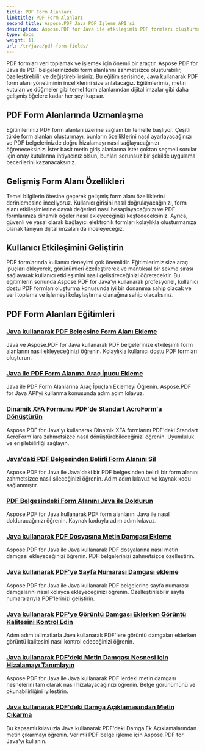 ```yaml
---
title: PDF Form Alanları
linktitle: PDF Form Alanları
second_title: Aspose.PDF Java PDF İşleme API'si
description: Aspose.PDF for Java ile etkileşimli PDF formları oluşturmayı öğrenin. Verimli form alanı manipülasyonu için kapsamlı eğitimler.
type: docs
weight: 11
url: /tr/java/pdf-form-fields/
---
```


PDF formları veri toplamak ve işlemek için önemli bir araçtır. Aspose.PDF for Java ile PDF belgelerinizdeki form alanlarını zahmetsizce oluşturabilir, özelleştirebilir ve değiştirebilirsiniz. Bu eğitim serisinde, Java kullanarak PDF form alanı yönetiminin inceliklerini size anlatacağız. Eğitimlerimiz, metin kutuları ve düğmeler gibi temel form alanlarından dijital imzalar gibi daha gelişmiş öğelere kadar her şeyi kapsar.

## PDF Form Alanlarında Uzmanlaşma

Eğitimlerimiz PDF form alanları üzerine sağlam bir temelle başlıyor. Çeşitli türde form alanları oluşturmayı, bunların özelliklerini nasıl ayarlayacağınızı ve PDF belgelerinizde doğru hizalamayı nasıl sağlayacağınızı öğreneceksiniz. İster basit metin giriş alanlarına ister çoktan seçmeli sorular için onay kutularına ihtiyacınız olsun, bunları sorunsuz bir şekilde uygulama becerilerini kazanacaksınız.

## Gelişmiş Form Alanı Özellikleri

Temel bilgilerin ötesine geçerek gelişmiş form alanı özelliklerini derinlemesine inceliyoruz. Kullanıcı girişini nasıl doğrulayacağınızı, form alanı etkileşimlerine dayalı değerleri nasıl hesaplayacağınızı ve PDF formlarınıza dinamik öğeler nasıl ekleyeceğinizi keşfedeceksiniz. Ayrıca, güvenli ve yasal olarak bağlayıcı elektronik formları kolaylıkla oluşturmanıza olanak tanıyan dijital imzaları da inceleyeceğiz.

## Kullanıcı Etkileşimini Geliştirin

PDF formlarında kullanıcı deneyimi çok önemlidir. Eğitimlerimiz size araç ipuçları ekleyerek, görünümleri özelleştirerek ve mantıksal bir sekme sırası sağlayarak kullanıcı etkileşimini nasıl geliştireceğinizi öğretecektir. Bu eğitimlerin sonunda Aspose.PDF for Java'yı kullanarak profesyonel, kullanıcı dostu PDF formları oluşturma konusunda iyi bir donanıma sahip olacak ve veri toplama ve işlemeyi kolaylaştırma olanağına sahip olacaksınız.

## PDF Form Alanları Eğitimleri
### [Java kullanarak PDF Belgesine Form Alanı Ekleme](./add-form-field-in-pdf-document-using-java/)
Java ve Aspose.PDF for Java kullanarak PDF belgelerinize etkileşimli form alanlarını nasıl ekleyeceğinizi öğrenin. Kolaylıkla kullanıcı dostu PDF formları oluşturun.
### [Java ile PDF Form Alanına Araç İpucu Ekleme](./add-tooltip-to-pdf-form-field-with-java/)
Java ile PDF Form Alanlarına Araç İpuçları Eklemeyi Öğrenin. Aspose.PDF for Java API'yi kullanma konusunda adım adım kılavuz.
### [Dinamik XFA Formunu PDF'de Standart AcroForm'a Dönüştürün](./convert-dynamic-xfa-form-to-standard-acroform-in-pdf/)
Aspose.PDF for Java'yı kullanarak Dinamik XFA formlarını PDF'deki Standart AcroForm'lara zahmetsizce nasıl dönüştürebileceğinizi öğrenin. Uyumluluk ve erişilebilirliği sağlayın.
### [Java'daki PDF Belgesinden Belirli Form Alanını Sil](./delete-particular-form-field-from-pdf-document-in-java/)
Aspose.PDF for Java ile Java'daki bir PDF belgesinden belirli bir form alanını zahmetsizce nasıl sileceğinizi öğrenin. Adım adım kılavuz ve kaynak kodu sağlanmıştır.
### [PDF Belgesindeki Form Alanını Java ile Doldurun](./fill-form-field-in-pdf-document-with-java/)
Aspose.PDF for Java kullanarak PDF form alanlarını Java ile nasıl dolduracağınızı öğrenin. Kaynak koduyla adım adım kılavuz.
### [Java kullanarak PDF Dosyasına Metin Damgası Ekleme](./adding-text-stamp-in-pdf-file-using-java/)
Aspose.PDF for Java ile Java kullanarak PDF dosyalarına nasıl metin damgası ekleyeceğinizi öğrenin. PDF belgelerinizi zahmetsizce özelleştirin.
### [Java kullanarak PDF'ye Sayfa Numarası Damgası ekleme](./add-page-number-stamp-in-pdf-using-java/)
Aspose.PDF for Java ile Java kullanarak PDF belgelerine sayfa numarası damgalarını nasıl kolayca ekleyeceğinizi öğrenin. Özelleştirilebilir sayfa numaralarıyla PDF'lerinizi geliştirin.
### [Java kullanarak PDF'ye Görüntü Damgası Eklerken Görüntü Kalitesini Kontrol Edin](./control-image-quality-when-adding-image-stamp-in-pdf-using-java/)
Adım adım talimatlarla Java kullanarak PDF'lere görüntü damgaları eklerken görüntü kalitesini nasıl kontrol edeceğinizi öğrenin.
### [Java kullanarak PDF'deki Metin Damgası Nesnesi için Hizalamayı Tanımlayın](./define-alignment-for-text-stamp-object-in-pdf-using-java/)
Aspose.PDF for Java ile Java kullanarak PDF'lerdeki metin damgası nesnelerini tam olarak nasıl hizalayacağınızı öğrenin. Belge görünümünü ve okunabilirliğini iyileştirin.
### [Java kullanarak PDF'deki Damga Açıklamasından Metin Çıkarma](./extract-text-from-stamp-annotation-in-pdf-using-java/)
Bu kapsamlı kılavuzla Java kullanarak PDF'deki Damga Ek Açıklamalarından metin çıkarmayı öğrenin. Verimli PDF belge işleme için Aspose.PDF for Java'yı kullanın.